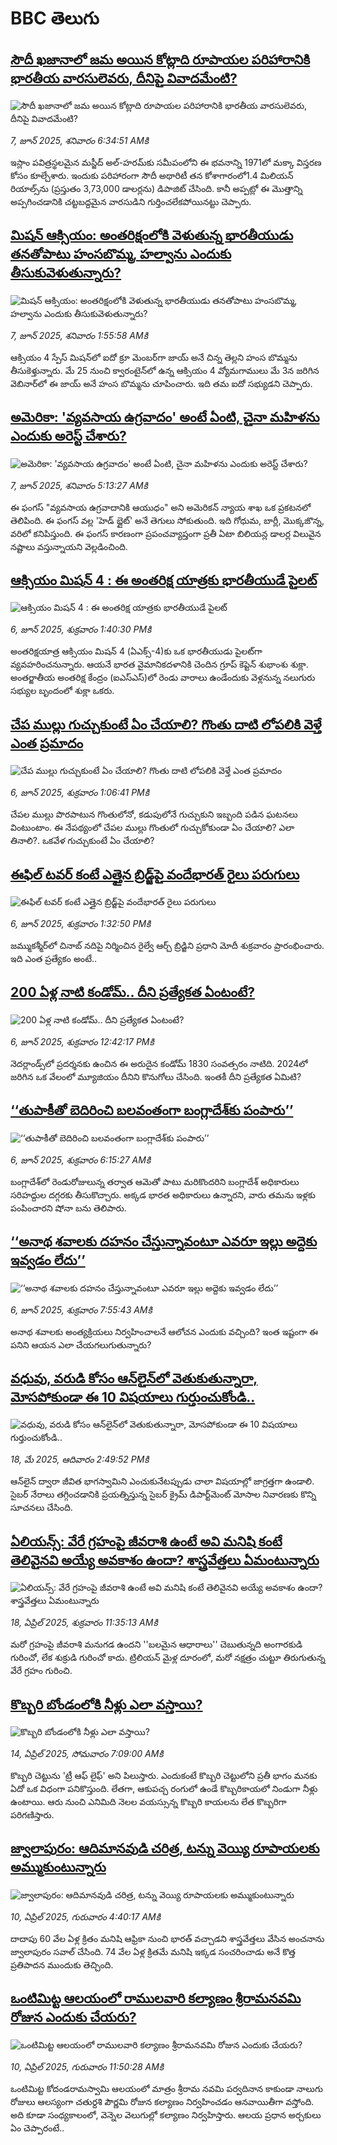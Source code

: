 # BBC తెలుగు## [సౌదీ ఖజానాలో జమ అయిన కోట్లాది రూపాయల పరిహారానికి  భారతీయ వారసులెవరు, దీనిపై వివాదమేంటి? ](https://www.bbc.com/telugu/articles/c99123354dno?at_campaign=githubrss)![సౌదీ ఖజానాలో జమ అయిన కోట్లాది రూపాయల పరిహారానికి  భారతీయ వారసులెవరు, దీనిపై వివాదమేంటి? ](https://ichef.bbci.co.uk/ace/standard/240/cpsprodpb/f1db/live/0dce0140-434e-11f0-b6e6-4ddb91039da1.jpg)_7, జూన్ 2025, శనివారం 6:34:51 AMకి_ఇస్లాం పవిత్రస్థలమైన మస్జీద్ అల్-హరమ్‌కు సమీపంలోని ఈ భవనాన్ని 1971లో మక్కా విస్తరణ కోసం కూల్చేశారు. ఇందుకు  పరిహారంగా సౌదీ అథారిటీ తన కోశాగారంలో1.4 మిలియన్ రియాల్స్‌ను (ప్రస్తుతం 3,73,000 డాలర్లను) డిపాజిట్ చేసింది.  కానీ అప్పట్లో ఈ మొత్తాన్ని అప్పగించడానికి  చట్టబద్దమైన వారసుడిని గుర్తించలేకపోయినట్టు చెప్పారు.## [మిషన్ ఆక్సియం: అంతరిక్షంలోకి వెళుతున్న భారతీయుడు తనతోపాటు  హంసబొమ్మ, హల్వాను ఎందుకు తీసుకువెళుతున్నారు?](https://www.bbc.com/telugu/articles/c201ygrrk7ko?at_campaign=githubrss)![మిషన్ ఆక్సియం: అంతరిక్షంలోకి వెళుతున్న భారతీయుడు తనతోపాటు  హంసబొమ్మ, హల్వాను ఎందుకు తీసుకువెళుతున్నారు?](https://ichef.bbci.co.uk/ace/standard/240/cpsprodpb/4443/live/6f0e6ba0-42e7-11f0-835b-310c7b938e84.jpg)_7, జూన్ 2025, శనివారం 1:55:58 AMకి_ఆక్సియం 4 స్పేస్ మిషన్‌లో ఐదో క్రూ మెంబర్‌గా జాయ్ అనే చిన్న తెల్లని హంస బొమ్మను తీసుకెళ్తున్నారు.  మే 25 నుంచి క్వారంటైన్‌లో ఉన్న ఆక్సియం 4 వ్యోమగాములు మే 3న జరిగిన వెబినార్‌లో ఈ జాయ్ అనే హంస బొమ్మను చూపించారు. ఇది తమ ఐదో సభ్యుడని చెప్పారు.## [అమెరికా: 'వ్యవసాయ ఉగ్రవాదం' అంటే ఏంటి, చైనా మహిళను  ఎందుకు అరెస్ట్ చేశారు?](https://www.bbc.com/telugu/articles/c201yggjmzeo?at_campaign=githubrss)![అమెరికా: 'వ్యవసాయ ఉగ్రవాదం' అంటే ఏంటి, చైనా మహిళను  ఎందుకు అరెస్ట్ చేశారు?](https://ichef.bbci.co.uk/ace/standard/240/cpsprodpb/c9ce/live/14586410-42e0-11f0-835b-310c7b938e84.jpg)_7, జూన్ 2025, శనివారం 5:13:27 AMకి_ఈ ఫంగస్ "వ్యవసాయ ఉగ్రవాదానికి ఆయుధం" అని అమెరికన్ న్యాయ శాఖ ఒక ప్రకటనలో తెలిపింది. ఈ ఫంగస్ వల్ల 'హెడ్ బ్లైట్' అనే తెగులు సోకుతుంది. ఇది గోధుమ, బార్లీ, మొక్కజొన్న, వరిలో కనిపిస్తుంది. ఈ ఫంగస్ కారణంగా ప్రపంచవ్యాప్తంగా ప్రతీ ఏటా బిలియన్ల డాలర్ల విలువైన నష్టాలు వస్తున్నాయని  వెల్లడించింది.## [ఆక్సియం మిషన్ 4 : ఈ అంతరిక్ష యాత్రకు భారతీయుడే పైలట్](https://www.bbc.com/telugu/articles/cm23pnr9yyko?at_campaign=githubrss)![ఆక్సియం మిషన్ 4 : ఈ అంతరిక్ష యాత్రకు భారతీయుడే పైలట్](https://ichef.bbci.co.uk/ace/standard/240/cpsprodpb/41c0/live/1b4508a0-4155-11f0-835b-310c7b938e84.jpg)_6, జూన్ 2025, శుక్రవారం 1:40:30 PMకి_అంతరిక్షయాత్ర ఆక్సియం మిషన్ 4 (ఏఎక్స్-4)కు ఒక భారతీయుడు పైలట్‌గా వ్యవహరించనున్నారు. ఆయనే భారత వైమానికదళానికి చెందిన గ్రూప్ కెప్టెన్ శుభాంశు శుక్లా. అంతర్జాతీయ అంతరిక్ష కేంద్రం (ఐఎస్ఎస్‌)లో రెండు వారాలు ఉండేందుకు వెళ్లనున్న నలుగురు సభ్యుల బృందంలో శుక్లా ఒకరు.## [చేప ముల్లు గుచ్చుకుంటే ఏం చేయాలి? గొంతు దాటి లోపలికి వెళ్తే ఎంత ప్రమాదం](https://www.bbc.com/telugu/articles/cj93gj4nj3xo?at_campaign=githubrss)![చేప ముల్లు గుచ్చుకుంటే ఏం చేయాలి? గొంతు దాటి లోపలికి వెళ్తే ఎంత ప్రమాదం](https://ichef.bbci.co.uk/ace/standard/240/cpsprodpb/7c20/live/aee819d0-42d1-11f0-9785-fd5f7e0ef50e.jpg)_6, జూన్ 2025, శుక్రవారం 1:06:41 PMకి_చేపల ముల్లు పొరపాటున గొంతులోనో, కడుపులోనే గుచ్చుకుని ఇబ్బంది పడిన ఘటనలు వింటుంటాం. ఈ నేపథ్యంలో చేపల ముల్లు గొంతులో గుచ్చుకోకుండా ఏం చేయాలి? ఎలా తినాలి?. ఒకవేళ గుచ్చుకుంటే ఏం చేయాలి?## [ఈఫిల్ టవర్‌ కంటే ఎత్తైన బ్రిడ్జ్‌పై వందేభారత్ రైలు పరుగులు](https://www.bbc.com/telugu/articles/cy5ev32l1z3o?at_campaign=githubrss)![ఈఫిల్ టవర్‌ కంటే ఎత్తైన బ్రిడ్జ్‌పై వందేభారత్ రైలు పరుగులు](https://ichef.bbci.co.uk/ace/standard/240/cpsprodpb/0947/live/d14514e0-42d8-11f0-835b-310c7b938e84.jpg)_6, జూన్ 2025, శుక్రవారం 1:32:50 PMకి_జమ్ముకశ్మీర్‌లో చినాబ్ నదిపై నిర్మించిన రైల్వే ఆర్చ్ బ్రిడ్జిని ప్రధాని మోదీ శుక్రవారం ప్రారంభించారు. ఇది ఎంత ప్రత్యేకం అంటే..## [200 ఏళ్ల నాటి కండోమ్.. దీని ప్రత్యేకత ఏంటంటే?](https://www.bbc.com/telugu/articles/clyge2m4k4zo?at_campaign=githubrss)![200 ఏళ్ల నాటి కండోమ్.. దీని ప్రత్యేకత ఏంటంటే?](https://ichef.bbci.co.uk/ace/standard/240/cpsprodpb/f61b/live/e0729560-42cd-11f0-b6e6-4ddb91039da1.jpg)_6, జూన్ 2025, శుక్రవారం 12:42:17 PMకి_నెదర్లాండ్స్‌లో ప్రదర్శనకు ఉంచిన ఈ అరుదైన కండోమ్ 1830 సంవత్సరం నాటిది. 2024లో జరిగిన ఒక వేలంలో మ్యూజియం దీనిని కొనుగోలు చేసింది. ఇంతకీ దీని ప్రత్యేకత ఏమిటి?## [‘‘తుపాకీతో బెదిరించి బలవంతంగా బంగ్లాదేశ్‌కు పంపారు’’](https://www.bbc.com/telugu/articles/c2012e5xr41o?at_campaign=githubrss)![‘‘తుపాకీతో బెదిరించి బలవంతంగా బంగ్లాదేశ్‌కు పంపారు’’](https://ichef.bbci.co.uk/ace/standard/240/cpsprodpb/354e/live/f30f7850-41ec-11f0-835b-310c7b938e84.jpg)_6, జూన్ 2025, శుక్రవారం 6:15:27 AMకి_బంగ్లాదేశ్‌లో రెండురోజులున్న తర్వాత ఆమెతో పాటు మరికొందరిని బంగ్లాదేశ్ అధికారులు సరిహద్దుల దగ్గరకు తీసుకొచ్చారు. అక్కడ భారత అధికారులు ఉన్నారని, వారు తమను ఇళ్లకు పంపించారని షోనా బను తెలిపారు.## [‘‘అనాథ శవాలకు దహనం చేస్తున్నావంటూ ఎవరూ ఇల్లు అద్దెకు ఇవ్వడం లేదు’’](https://www.bbc.com/telugu/articles/cn0gv28zkwqo?at_campaign=githubrss)![‘‘అనాథ శవాలకు దహనం చేస్తున్నావంటూ ఎవరూ ఇల్లు అద్దెకు ఇవ్వడం లేదు’’](https://ichef.bbci.co.uk/ace/standard/240/cpsprodpb/fe74/live/daf147f0-42a8-11f0-b6e6-4ddb91039da1.jpg)_6, జూన్ 2025, శుక్రవారం 7:55:43 AMకి_అనాథ శవాలకు అంత్యక్రియలు నిర్వహించాలనే ఆలోచన ఎందుకు వచ్చింది? ఇంత ఇష్టంగా ఈ పనిని ఆయన ఎలా చేయగలుగుతున్నారు?## [వధువు, వరుడి కోసం ఆన్‌లైన్‌లో వెతుకుతున్నారా, మోసపోకుండా ఈ 10 విషయాలు గుర్తుంచుకోండి..](https://www.bbc.com/telugu/articles/c5yrny82136o?at_campaign=githubrss)![వధువు, వరుడి కోసం ఆన్‌లైన్‌లో వెతుకుతున్నారా, మోసపోకుండా ఈ 10 విషయాలు గుర్తుంచుకోండి..](https://ichef.bbci.co.uk/ace/standard/240/cpsprodpb/74cc/live/3f04f8a0-28fe-11f0-8c66-ebf25fc2cfef.jpg)_18, మే 2025, ఆదివారం 2:49:52 PMకి_ఆన్‌లైన్ ద్వారా జీవిత భాగస్వామిని ఎంచుకునేటప్పుడు చాలా విషయాల్లో జాగ్రత్తగా ఉండాలి. సైబర్ నేరాలు తగ్గించడానికి ప్రయత్నిస్తున్న సైబర్ క్రైమ్ డిపార్ట్‌మెంట్ మోసాల నివారణకు కొన్ని సూచనలు చేసింది.## [ఏలియన్స్: వేరే గ్రహంపై జీవరాశి ఉంటే అవి మనిషి కంటే తెలివైనవి అయ్యే అవకాశం ఉందా? శాస్త్రవేత్తలు ఏమంటున్నారు](https://www.bbc.com/telugu/articles/cn7xelz1r85o?at_campaign=githubrss)![ఏలియన్స్: వేరే గ్రహంపై జీవరాశి ఉంటే అవి మనిషి కంటే తెలివైనవి అయ్యే అవకాశం ఉందా? శాస్త్రవేత్తలు ఏమంటున్నారు](https://ichef.bbci.co.uk/ace/standard/240/cpsprodpb/b07b/live/a29a56f0-1b9b-11f0-a455-cf1d5f751d2f.png)_18, ఏప్రిల్ 2025, శుక్రవారం 11:35:13 AMకి_మరో గ్రహంపై జీవరాశి మనుగడ ఉందని ''బలమైన ఆధారాలు'' చెబుతున్నది అంగారకుడి గురించో, లేక శుక్రుడి గురించో కాదు. ట్రిలియన్ మైళ్ల దూరంలో, మరో నక్షత్రం చుట్టూ తిరుగుతున్న వేరే గ్రహం గురించి.## [కొబ్బరి బోండంలోకి నీళ్లు ఎలా వస్తాయి?](https://www.bbc.com/telugu/articles/czjn4mzxxy8o?at_campaign=githubrss)![కొబ్బరి బోండంలోకి నీళ్లు ఎలా వస్తాయి?](https://ichef.bbci.co.uk/ace/standard/240/cpsprodpb/46c5/live/684a55e0-18fd-11f0-8b11-7756b7b808cc.jpg)_14, ఏప్రిల్ 2025, సోమవారం 7:09:00 AMకి_కొబ్బరి చెట్టును 'ట్రీ ఆఫ్ లైఫ్' అని పిలుస్తారు. ఎందుకంటే కొబ్బరి చెట్టులోని ప్రతీ భాగం మనకు ఏదో ఒక విధంగా పనికొస్తుంది. లేతగా, ఆకుపచ్చ రంగులో ఉండే కొబ్బరికాయలో నిండుగా నీళ్లు ఉంటాయి. ఆరు నుంచి ఎనిమిది నెలల వయస్సున్న కొబ్బరి కాయలను లేత కొబ్బరిగా పరిగణిస్తారు.## [జ్వాలాపురం: ఆదిమానవుడి చరిత్ర, టన్ను వెయ్యి రూపాయలకు అమ్ముకుంటున్నారు ](https://www.bbc.com/telugu/articles/creqqnwdd5qo?at_campaign=githubrss)![జ్వాలాపురం: ఆదిమానవుడి చరిత్ర, టన్ను వెయ్యి రూపాయలకు అమ్ముకుంటున్నారు ](https://ichef.bbci.co.uk/ace/standard/240/cpsprodpb/765e/live/b472e2d0-15b4-11f0-842b-a7355694993d.jpg)_10, ఏప్రిల్ 2025, గురువారం 4:40:17 AMకి_దాదాపు 60 వేల ఏళ్ల క్రితం మనిషి ఆఫ్రికా నుంచి భారత్ వచ్చాడని శాస్త్రవేత్తలు వేసిన అంచనాను జ్వాలాపురం సవాల్ చేసింది. 74 వేల ఏళ్ల క్రితమే మనిషి ఇక్కడ సంచరించాడు అనే కొత్త ప్రతిపాదన ముందుకు తెచ్చింది.## [ఒంటిమిట్ట ఆలయంలో రాములవారి కల్యాణం శ్రీరామనవమి రోజున ఎందుకు చేయరు?](https://www.bbc.com/telugu/articles/ce822j5e465o?at_campaign=githubrss)![ఒంటిమిట్ట ఆలయంలో రాములవారి కల్యాణం శ్రీరామనవమి రోజున ఎందుకు చేయరు?](https://ichef.bbci.co.uk/ace/standard/240/cpsprodpb/fed5/live/25534d40-1601-11f0-b58a-6113af226972.jpg)_10, ఏప్రిల్ 2025, గురువారం 11:50:28 AMకి_ఒంటిమిట్ట కోదండరామస్వామి ఆలయంలో మాత్రం శ్రీరామ నవమి పర్వదినాన కాకుండా నాలుగు రోజులు ఆలస్యంగా చతుర్దశి పౌర్ణమి రోజున కల్యాణం నిర్వహించడం ఆనవాయితీగా వస్తోంది. అది కూడా సంధ్యకాలంలో, వెన్నెల వెలుగుల్లో కల్యాణం నిర్వహిస్తారు. ఆలయ ప్రధాన అర్చకులు ఏం చెప్పారంటే..